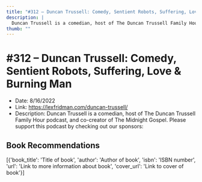 ```yaml
---
title: "#312 – Duncan Trussell: Comedy, Sentient Robots, Suffering, Love & Burning Man"
description: |
  Duncan Trussell is a comedian, host of The Duncan Trussell Family Hour podcast, and co-creator of The Midnight Gospel. Please support this podcast by checking out our sponsors:"
thumb: ""
---
```


# #312 – Duncan Trussell: Comedy, Sentient Robots, Suffering, Love & Burning Man

  - Date: 8/16/2022
  - Link: https://lexfridman.com/duncan-trussell/
  - Description: Duncan Trussell is a comedian, host of The Duncan Trussell Family Hour podcast, and co-creator of The Midnight Gospel. Please support this podcast by checking out our sponsors:

## Book Recommendations

[{'book_title': 'Title of book', 'author': 'Author of book', 'isbn': 'ISBN number', 'url': 'Link to more information about book', 'cover_url': 'Link to cover of book'}]